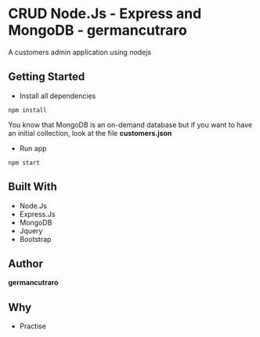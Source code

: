 # CRUD Node.Js - Express and MongoDB - germancutraro

A customers admin application using nodejs

## Getting Started

* Install all dependencies

```
npm install
```

You know that MongoDB is an on-demand database but if you want to have an initial collection, look at the file **customers.json**

* Run app

```
npm start
```

## Built With

* Node.Js
* Express.Js
* MongoDB
* Jquery
* Bootstrap

## Author

**germancutraro**

## Why

* Practise
